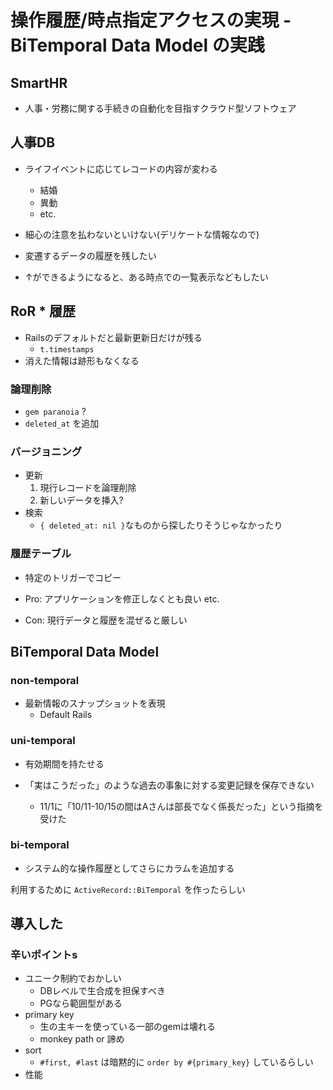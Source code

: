 <!-- B -->
# 操作履歴/時点指定アクセスの実現 - BiTemporal Data Model の実践

## SmartHR

- 人事・労務に関する手続きの自動化を目指すクラウド型ソフトウェア

## 人事DB

- ライフイベントに応じてレコードの内容が変わる
  - 結婚
  - 異動
  - etc.
- 細心の注意を払わないといけない(デリケートな情報なので)

- 変遷するデータの履歴を残したい
- ↑ができるようになると、ある時点での一覧表示などもしたい

## RoR * 履歴

- Railsのデフォルトだと最新更新日だけが残る
  - `t.timestamps`
- 消えた情報は跡形もなくなる

### 論理削除

- `gem paranoia` ?
- `deleted_at` を追加

### バージョニング

- 更新
  1. 現行レコードを論理削除
  2. 新しいデータを挿入?
- 検索
  - `{ deleted_at: nil }`なものから探したりそうじゃなかったり
 
### 履歴テーブル

- 特定のトリガーでコピー

- Pro: アプリケーションを修正しなくとも良い etc.
- Con: 現行データと履歴を混ぜると厳しい

## BiTemporal Data Model

### non-temporal

- 最新情報のスナップショットを表現
  - Default Rails

### uni-temporal

- 有効期間を持たせる

- 「実はこうだった」のような過去の事象に対する変更記録を保存できない
  - 11/1に「10/11-10/15の間はAさんは部長でなく係長だった」という指摘を受けた

### bi-temporal

- システム的な操作履歴としてさらにカラムを追加する

利用するために `ActiveRecord::BiTemporal` を作ったらしい

## 導入した

### 辛いポイントs

- ユニーク制約でおかしい
  - DBレベルで生合成を担保すべき
  - PGなら範囲型がある
- primary key
  - 生の主キーを使っている一部のgemは壊れる
  - monkey path or 諦め
- sort
  - `#first, #last` は暗黙的に `order by #{primary_key}` しているらしい
- 性能

